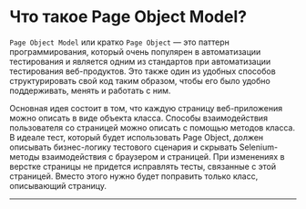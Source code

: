 # Что такое Page Object Model?

`Page Object Model` или кратко `Page Object` — это паттерн программирования, 
который очень популярен в автоматизации тестирования и является одним из стандартов 
при автоматизации тестирования веб-продуктов. Это также один из удобных способов 
структурировать свой код таким образом, чтобы его было удобно поддерживать, 
менять и работать с ним.

Основная идея состоит в том, что каждую страницу веб-приложения можно 
описать в виде объекта класса. Способы взаимодействия пользователя со страницей 
можно описать с помощью методов класса. В идеале тест, который будет использовать Page Object, 
должен описывать бизнес-логику тестового сценария и скрывать Selenium-методы 
взаимодействия с браузером и страницей. При изменениях в верстке страницы 
не придется исправлять тесты, связанные с этой страницей. Вместо этого нужно будет 
поправить только класс, описывающий страницу.

---------

